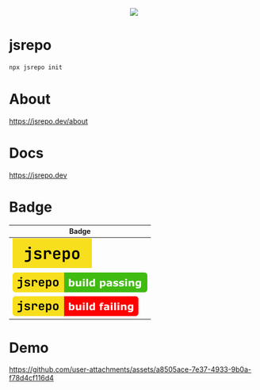 <p align="center">
  <img src="https://github.com/user-attachments/assets/0b947e63-7783-4682-a061-fe7608de5e41">
</p>

# jsrepo


```bash
npx jsrepo init
```

# About
https://jsrepo.dev/about

# Docs
https://jsrepo.dev

# Badge
| Badge                                                   | 
| ------------------------------------------------------- |
| ![jsrepo](./sites/docs/static/badges/jsrepo.svg)        |
| ![jsrepo](./sites/docs/static/badges/build/passing.svg) |
| ![jsrepo](./sites/docs/static/badges/build/failing.svg) |

# Demo

https://github.com/user-attachments/assets/a8505ace-7e37-4933-9b0a-f78d4cf116d4
